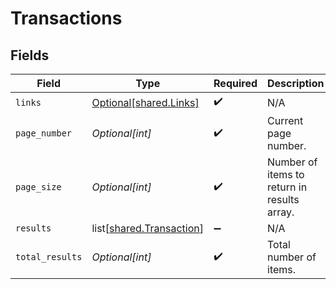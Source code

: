 # Transactions


## Fields

| Field                                                              | Type                                                               | Required                                                           | Description                                                        |
| ------------------------------------------------------------------ | ------------------------------------------------------------------ | ------------------------------------------------------------------ | ------------------------------------------------------------------ |
| `links`                                                            | [Optional[shared.Links]](undefined/models/shared/links.md)         | :heavy_check_mark:                                                 | N/A                                                                |
| `page_number`                                                      | *Optional[int]*                                                    | :heavy_check_mark:                                                 | Current page number.                                               |
| `page_size`                                                        | *Optional[int]*                                                    | :heavy_check_mark:                                                 | Number of items to return in results array.                        |
| `results`                                                          | list[[shared.Transaction](undefined/models/shared/transaction.md)] | :heavy_minus_sign:                                                 | N/A                                                                |
| `total_results`                                                    | *Optional[int]*                                                    | :heavy_check_mark:                                                 | Total number of items.                                             |